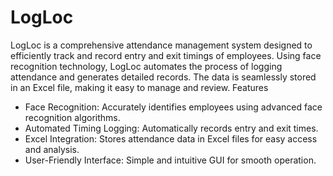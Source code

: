 # LogLoc
LogLoc is a comprehensive attendance management system designed to efficiently track and record entry and exit timings of employees. Using face recognition technology, LogLoc automates the process of logging attendance and generates detailed records. The data is seamlessly stored in an Excel file, making it easy to manage and review.
Features
- Face Recognition: Accurately identifies employees using advanced face recognition algorithms.
- Automated Timing Logging: Automatically records entry and exit times.
- Excel Integration: Stores attendance data in Excel files for easy access and analysis.
- User-Friendly Interface: Simple and intuitive GUI for smooth operation.

